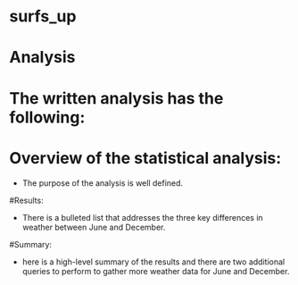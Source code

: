 # surfs_up
# Analysis 

# The written analysis has the following:

# Overview of the statistical analysis:
- The purpose of the analysis is well defined. 

#Results:
- There is a bulleted list that addresses the three key differences in weather between June and December.

#Summary:
- here is a high-level summary of the results and there are two additional queries to perform to gather more weather data for June and December. 
